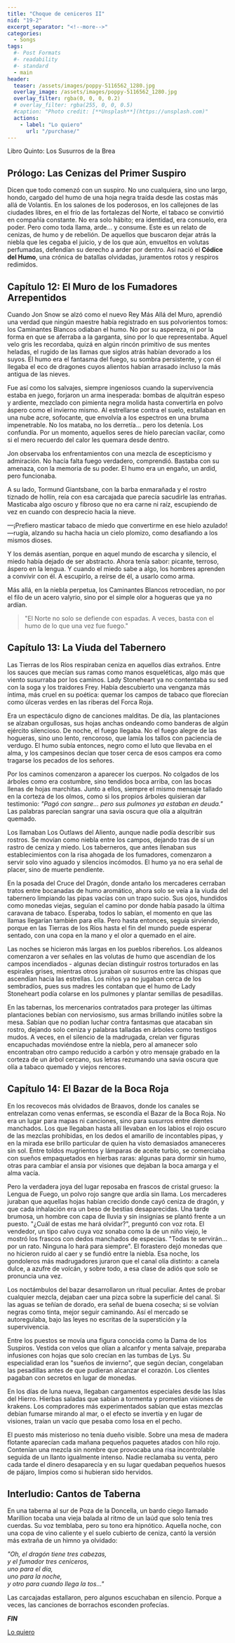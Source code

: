 ```yaml
---
title: "Choque de ceniceros II"
nid: "19-2"
excerpt_separator: "<!--more-->"
categories:
  - Songs
tags:
  #- Post Formats
  #- readability
  #- standard
  - main
header:
  teaser: /assets/images/poppy-5116562_1280.jpg
  overlay_image: /assets/images/poppy-5116562_1280.jpg
  overlay_filter: rgba(0, 0, 0, 0.2)
  # overlay_filter: rgba(255, 0, 0, 0.5)
  #caption: "Photo credit: [**Unsplash**](https://unsplash.com)"
  actions:
    - label: "Lo quiero"
      url: "/purchase/"
---
```


Libro Quinto: Los Susurros de la Brea  

<!--more-->

## Prólogo: Las Cenizas del Primer Suspiro

Dicen que todo comenzó con un suspiro. No uno cualquiera, sino uno largo, hondo, cargado del humo de una hoja negra traída desde las costas más allá de Volantis. En los salones de los poderosos, en los callejones de las ciudades libres, en el frío de las fortalezas del Norte, el tabaco se convirtió en compañía constante. No era solo hábito; era identidad, era consuelo, era poder. Pero como toda llama, arde... y consume. Este es un relato de cenizas, de humo y de rebelión. De aquellos que buscaron dejar atrás la niebla que les cegaba el juicio, y de los que aún, envueltos en volutas perfumadas, defendían su derecho a arder por dentro. Así nació el **Códice del Humo**, una crónica de batallas olvidadas, juramentos rotos y respiros redimidos.

## Capítulo 12: El Muro de los Fumadores Arrepentidos

Cuando Jon Snow se alzó como el nuevo Rey Más Allá del Muro, aprendió una verdad que ningún maestre había registrado en sus polvorientos tomos: los Caminantes Blancos odiaban el humo. No por su aspereza, ni por la forma en que se aferraba a la garganta, sino por lo que representaba. Aquel velo gris les recordaba, quizá en algún rincón primitivo de sus mentes heladas, el rugido de las llamas que siglos atrás habían devorado a los suyos. El humo era el fantasma del fuego, su sombra persistente, y con él llegaba el eco de dragones cuyos alientos habían arrasado incluso la más antigua de las nieves.

Fue así como los salvajes, siempre ingeniosos cuando la supervivencia estaba en juego, forjaron un arma inesperada: bombas de alquitrán espeso y ardiente, mezclado con pimienta negra molida hasta convertirla en polvo áspero como el invierno mismo. Al estrellarse contra el suelo, estallaban en una nube acre, sofocante, que envolvía a los espectros en una bruma impenetrable. No los mataba, no los derretía... pero los detenía. Los confundía. Por un momento, aquellos seres de hielo parecían vacilar, como si el mero recuerdo del calor les quemara desde dentro.

Jon observaba los enfrentamientos con una mezcla de escepticismo y admiración. No hacía falta fuego verdadero, comprendió. Bastaba con su amenaza, con la memoria de su poder. El humo era un engaño, un ardid, pero funcionaba.

A su lado, Tormund Giantsbane, con la barba enmarañada y el rostro tiznado de hollín, reía con esa carcajada que parecía sacudirle las entrañas. Masticaba algo oscuro y fibroso que no era carne ni raíz, escupiendo de vez en cuando con desprecio hacia la nieve.

—¡Prefiero masticar tabaco de miedo que convertirme en ese hielo azulado! —rugía, alzando su hacha hacia un cielo plomizo, como desafiando a los mismos dioses.

Y los demás asentían, porque en aquel mundo de escarcha y silencio, el miedo había dejado de ser abstracto. Ahora tenía sabor: picante, terroso, áspero en la lengua. Y cuando el miedo sabe a algo, los hombres aprenden a convivir con él. A escupirlo, a reírse de él, a usarlo como arma.

Más allá, en la niebla perpetua, los Caminantes Blancos retrocedían, no por el filo de un acero valyrio, sino por el simple olor a hogueras que ya no ardían.

>"El Norte no solo se defiende con espadas. A veces, basta con el humo de lo que una vez fue fuego."

## Capítulo 13: La Viuda del Tabernero

Las Tierras de los Ríos respiraban ceniza en aquellos días extraños. Entre los sauces que mecían sus ramas como manos esqueléticas, algo más que viento susurraba por los caminos. Lady Stoneheart ya no contentaba su sed con la soga y los traidores Frey. Había descubierto una venganza más íntima, más cruel en su poética: quemar los campos de tabaco que florecían como úlceras verdes en las riberas del Forca Roja.

Era un espectáculo digno de canciones malditas. De día, las plantaciones se alzaban orgullosas, sus hojas anchas ondeando como banderas de algún ejército silencioso. De noche, el fuego llegaba. No el fuego alegre de las hogueras, sino uno lento, rencoroso, que lamía los tallos con paciencia de verdugo. El humo subía entonces, negro como el luto que llevaba en el alma, y los campesinos decían que toser cerca de esos campos era como tragarse los pecados de los señores.

Por los caminos comenzaron a aparecer los cuerpos. No colgados de los árboles como era costumbre, sino tendidos boca arriba, con las bocas llenas de hojas marchitas. Junto a ellos, siempre el mismo mensaje tallado en la corteza de los olmos, como si los propios árboles quisieran dar testimonio: *"Pagó con sangre... pero sus pulmones ya estaban en deuda."* Las palabras parecían sangrar una savia oscura que olía a alquitrán quemado.

Los llamaban Los Outlaws del Aliento, aunque nadie podía describir sus rostros. Se movían como niebla entre los campos, dejando tras de sí un rastro de ceniza y miedo. Los taberneros, que antes llenaban sus establecimientos con la risa ahogada de los fumadores, comenzaron a servir solo vino aguado y silencios incómodos. El humo ya no era señal de placer, sino de muerte pendiente.

En la posada del Cruce del Dragón, donde antaño los mercaderes cerraban tratos entre bocanadas de humo aromático, ahora solo se veía a la viuda del tabernero limpiando las pipas vacías con un trapo sucio. Sus ojos, hundidos como monedas viejas, seguían el camino por donde había pasado la última caravana de tabaco. Esperaba, todos lo sabían, el momento en que las llamas llegarían también para ella. Pero hasta entonces, seguía sirviendo, porque en las Tierras de los Ríos hasta el fin del mundo puede esperar sentado, con una copa en la mano y el olor a quemado en el aire.

Las noches se hicieron más largas en los pueblos ribereños. Los aldeanos comenzaron a ver señales en las volutas de humo que ascendían de los campos incendiados - algunas decían distinguir rostros torturados en las espirales grises, mientras otros juraban oír susurros entre las chispas que ascendían hacia las estrellas. Los niños ya no jugaban cerca de los sembradíos, pues sus madres les contaban que el humo de Lady Stoneheart podía colarse en los pulmones y plantar semillas de pesadillas.

En las tabernas, los mercenarios contratados para proteger las últimas plantaciones bebían con nerviosismo, sus armas brillando inútiles sobre la mesa. Sabían que no podían luchar contra fantasmas que atacaban sin rostro, dejando solo ceniza y palabras talladas en árboles como testigos mudos. A veces, en el silencio de la madrugada, creían ver figuras encapuchadas moviéndose entre la niebla, pero al amanecer solo encontraban otro campo reducido a carbón y otro mensaje grabado en la corteza de un árbol cercano, sus letras rezumando una savia oscura que olía a tabaco quemado y viejos rencores.

## Capítulo 14: El Bazar de la Boca Roja

En los recovecos más olvidados de Braavos, donde los canales se entrelazan como venas enfermas, se escondía el Bazar de la Boca Roja. No era un lugar para mapas ni canciones, sino para susurros entre dientes manchados. Los que llegaban hasta allí llevaban en los labios el rojo oscuro de las mezclas prohibidas, en los dedos el amarillo de incontables pipas, y en la mirada ese brillo particular de quien ha visto demasiados amaneceres sin sol. Entre toldos mugrientos y lámparas de aceite turbio, se comerciaba con sueños empaquetados en hierbas raras: algunas para dormir sin humo, otras para cambiar el ansia por visiones que dejaban la boca amarga y el alma vacía.

Pero la verdadera joya del lugar reposaba en frascos de cristal grueso: la Lengua de Fuego, un polvo rojo sangre que ardía sin llama. Los mercaderes juraban que aquellas hojas habían crecido donde cayó ceniza de dragón, y que cada inhalación era un beso de bestias desaparecidas. Una tarde brumosa, un hombre con capa de lluvia y sin insignias se plantó frente a un puesto. "¿Cuál de estas me hará olvidar?", preguntó con voz rota. El vendedor, un tipo calvo cuya voz sonaba como la de un niño viejo, le mostró los frascos con dedos manchados de especias. "Todas te servirán... por un rato. Ninguna lo hará para siempre". El forastero dejó monedas que no hicieron ruido al caer y se fundió entre la niebla. Esa noche, los gondoleros más madrugadores juraron que el canal olía distinto: a canela dulce, a azufre de volcán, y sobre todo, a esa clase de adiós que solo se pronuncia una vez.

Los noctámbulos del bazar desarrollaron un ritual peculiar. Antes de probar cualquier mezcla, dejaban caer una pizca sobre la superficie del canal. Si las aguas se teñían de dorado, era señal de buena cosecha; si se volvían negras como tinta, mejor seguir caminando. Así el mercado se autoregulaba, bajo las leyes no escritas de la superstición y la supervivencia.

Entre los puestos se movía una figura conocida como la Dama de los Suspiros. Vestida con velos que olían a alcanfor y menta salvaje, preparaba infusiones con hojas que solo crecían en las tumbas de Lys. Su especialidad eran los "sueños de invierno", que según decían, congelaban las pesadillas antes de que pudieran alcanzar el corazón. Los clientes pagaban con secretos en lugar de monedas.

En los días de luna nueva, llegaban cargamentos especiales desde las Islas del Hierro. Hierbas saladas que sabían a tormenta y prometían visiones de krakens. Los compradores más experimentados sabían que estas mezclas debían fumarse mirando al mar, o el efecto se invertía y en lugar de visiones, traían un vacío que pesaba como losa en el pecho.

El puesto más misterioso no tenía dueño visible. Sobre una mesa de madera flotante aparecían cada mañana pequeños paquetes atados con hilo rojo. Contenían una mezcla sin nombre que provocaba una risa incontrolable seguida de un llanto igualmente intenso. Nadie reclamaba su venta, pero cada tarde el dinero desaparecía y en su lugar quedaban pequeños huesos de pájaro, limpios como si hubieran sido hervidos.

## Interludio: Cantos de Taberna

En una taberna al sur de Poza de la Doncella, un bardo ciego llamado Marillion tocaba una vieja balada al ritmo de un laúd que solo tenía tres cuerdas. Su voz temblaba, pero su tono era hipnótico. Aquella noche, con una copa de vino caliente y el suelo cubierto de ceniza, cantó la versión más extraña de un himno ya olvidado:

*"Oh, el dragón tiene tres cabezas,*  
*y el fumador tres ceniceros,*  
*uno para el día,*  
*uno para la noche,*  
*y otro para cuando llega la tos..."*

Las carcajadas estallaron, pero algunos escuchaban en silencio. Porque a veces, las canciones de borrachos esconden profecías.

_**FIN**_

[Lo quiero](../../purchase/)